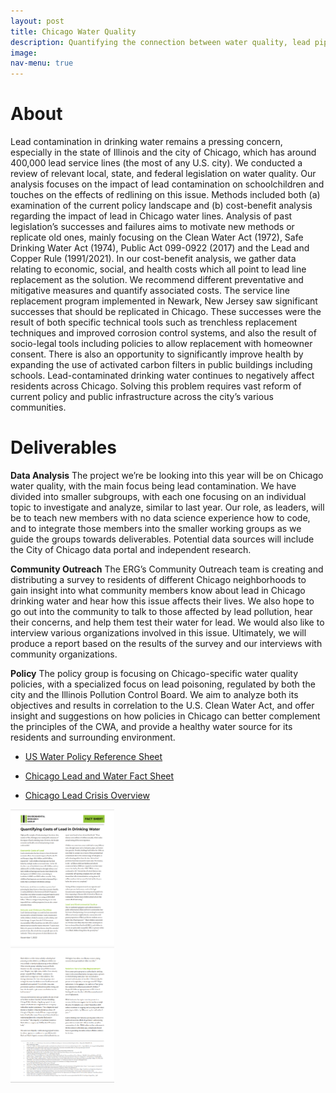 ```yaml
---
layout: post
title: Chicago Water Quality
description: Quantifying the connection between water quality, lead piping, microplastics levels, and environmental justice issues in Chicago
image:
nav-menu: true
---
```


# About
Lead contamination in drinking water remains a pressing concern, especially in the state of Illinois and the city of Chicago, which has around 400,000 lead service lines (the most of any U.S. city). We conducted a review of relevant local, state, and federal legislation on water quality. Our analysis focuses on the impact of lead contamination on schoolchildren and touches on the effects of redlining on this issue. Methods included both (a) examination of the current policy landscape and (b) cost-benefit analysis regarding the impact of lead in Chicago water lines. Analysis of past legislation’s successes and failures aims to motivate new methods or replicate old ones, mainly focusing on the Clean Water Act (1972), Safe Drinking Water Act (1974), Public Act 099-0922 (2017) and the Lead and Copper Rule (1991/2021). In our cost-benefit analysis, we gather data relating to economic, social, and health costs which all point to lead line replacement as the solution. We recommend different preventative and mitigative measures and quantify associated costs. The service line replacement program implemented in Newark, New Jersey saw significant successes that should be replicated in Chicago. These successes were the result of both specific technical tools such as trenchless replacement techniques and improved corrosion control systems, and also the result of socio-legal tools including policies to allow replacement with homeowner consent. There is also an opportunity to significantly improve health by expanding the use of activated carbon filters in public buildings including schools. Lead-contaminated drinking water continues to negatively affect residents across Chicago. Solving this problem requires vast reform of current policy and public infrastructure across the city’s various communities.


# Deliverables
**Data Analysis**
The project we’re be looking into this year will be on Chicago water quality, with the main focus being lead contamination. We have divided into smaller subgroups, with each one focusing on an individual topic to investigate and analyze, similar to last year. Our role, as leaders, will be to teach new members with no data science experience how to code, and to integrate those members into the smaller working groups as we guide the groups towards deliverables.  Potential data sources will include the City of Chicago data portal and independent research.

**Community Outreach**
The ERG’s Community Outreach team is creating and distributing a survey to residents of different Chicago neighborhoods to gain insight into what community members know about lead in Chicago drinking water and hear how this issue affects their lives. We also hope to go out into the community to talk to those affected by lead pollution, hear their concerns, and help them test their water for lead. We would also like to interview various organizations involved in this issue. Ultimately, we will produce a report based on the results of the survey and our interviews with community organizations.

**Policy**
The policy group is focusing on Chicago-specific water quality policies, with a specialized focus on lead poisoning,  regulated by both the city and the Illinois Pollution Control Board. We aim to analyze both its objectives and results in correlation to the U.S. Clean Water Act, and offer insight and suggestions on how policies in Chicago can better complement the principles of the CWA, and provide a healthy water source for its residents and surrounding environment.
* <p><a href="assets/images/US Water Policy Reference Sheet.pdf">US Water Policy Reference Sheet</a></p>
* <p><a href="assets/images/Chicago Lead and Water Fact Sheet.pdf">Chicago Lead and Water Fact Sheet</a></p>
* <p><a href="assets/images/Chicago Lead Crisis _ ERG Policy.pdf">Chicago Lead Crisis Overview</a></p>


<div class="row">
  <div class="column" style="width:33%">
    <img src="assets/images/FactSheet1.png" alt="Fact Sheet">
  </div>
  <div class="column" style="width:33%">
   <img src="assets/images/FactSheet2.png" alt="Fact Sheet">
  </div>
</div>
